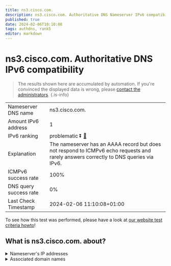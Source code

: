 ```yaml
---
title: ns3.cisco.com.
description: ns3.cisco.com. Authoritative DNS Nameserver IPv6 compatibility
published: true
date: 2024-02-06T10:10:08
tags: authdns, rank5
editor: markdown
---
```


# ns3.cisco.com. Authoritative DNS IPv6 compatibility

> The results shown here are accumulated by automation. If you're convinced the displayed data is wrong, please [contact the administrators](/howto/chat). 
{.is-info}




|   |   |
| - | - |
| Nameserver DNS name | ns3.cisco.com.
| Amount IPv6 address | 1
| IPv6 ranking | problematic :arrow_double_down: [🔗](/howto/ranking) |
| Explanation | The nameserver has an AAAA record but does not respond to ICMPv6 echo requests and rarely answers correctly to DNS queries via IPv6. |
| ICMPv6 success rate | 100%|
| DNS query success rate | 0% |
| Last Check Timestamp | 2024-02-06 11:10:08+01:00 |

To see how this test was performed, please have a look at [our website test criteria howto](/howto/testcriteria/authdns)!


## What is ns3.cisco.com. about?




<details>
<summary>Nameserver's IP addresses</summary>

2001:420:1201:7::a

</details>



<details>
<summary>Associated domain names</summary>

www.cisco.com

</details>
